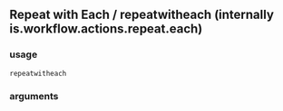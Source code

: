 
## Repeat with Each / repeatwitheach (internally is.workflow.actions.repeat.each)


### usage
`repeatwitheach `

### arguments

